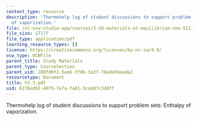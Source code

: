 ```yaml
---
content_type: resource
description: 'Thermohelp log of student discussions to support problem sets: Enthalpy
  of vaporization.'
file: /ol-ocw-studio-app/courses/3-20-materials-at-equilibrium-sma-5111-fall-2003/6276ad9240757e7afa613cab07c3d8ff_h3_3.pdf
file_size: 17177
file_type: application/pdf
learning_resource_types: []
license: https://creativecommons.org/licenses/by-nc-sa/4.0/
ocw_type: OCWFile
parent_title: Study Materials
parent_type: CourseSection
parent_uid: 280fd0f2-5ae6-3f0b-3a3f-78ada56eada2
resourcetype: Document
title: h3_3.pdf
uid: 6276ad92-4075-7e7a-fa61-3cab07c3d8ff
---
```

Thermohelp log of student discussions to support problem sets: Enthalpy of vaporization.